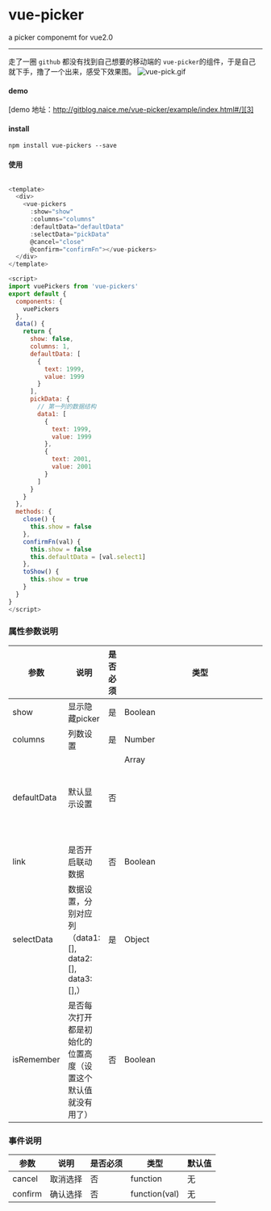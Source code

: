 # vue-picker
a picker componemt for vue2.0

------
走了一圈 `github` 都没有找到自己想要的移动端的 `vue-picker`的组件，于是自己就下手，撸了一个出来，感受下效果图。
![vue-pick.gif][1]


#### demo

[demo 地址：http://gitblog.naice.me/vue-picker/example/index.html#/][3]


#### install

`npm install vue-pickers --save`


#### 使用

````javascript

<template>
  <div>
    <vue-pickers
      :show="show"
      :columns="columns"
      :defaultData="defaultData"
      :selectData="pickData"
      @cancel="close"
      @confirm="confirmFn"></vue-pickers>
  </div>
</template>

<script>
import vuePickers from 'vue-pickers'
export default {
  components: {
    vuePickers
  },
  data() {
    return {
      show: false,
      columns: 1,
      defaultData: [
        {
          text: 1999,
          value: 1999
        }
      ],
      pickData: {
        // 第一列的数据结构
        data1: [
          {
            text: 1999,
            value: 1999
          },
          {
            text: 2001,
            value: 2001
          }
        ]
      }
    }
  },
  methods: {
    close() {
      this.show = false
    },
    confirmFn(val) {
      this.show = false
      this.defaultData = [val.select1]
    },
    toShow() {
      this.show = true
    }
  }
}
</script>
````

### 属性参数说明

参数 | 说明 | 是否必须 | 类型 |默认值
---- | --- | --- | --- | ---
show | 显示隐藏picker | 是 | Boolean | false
columns | 列数设置  | 是 | Number | 1 
defaultData | 默认显示设置  | 否 | Array<object> | []
link | 是否开启联动数据  | 否 | Boolean | false
selectData | 数据设置，分别对应列（data1: [], data2: [], data3: [],）  | 是 | Object | {}
isRemember | 是否每次打开都是初始化的位置高度（设置这个默认值就没有用了）  | 否 | Boolean | false


### 事件说明

参数 | 说明 | 是否必须 | 类型 |默认值
---- | --- | --- | --- | ---
cancel | 取消选择 | 否 | function | 无
confirm | 确认选择  | 否 | function(val) | 无


[1]: http://img.store.naice.me/vue-picker22.gif
[3]: http://gitblog.naice.me/vue-picker/example/index.html#/
